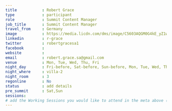 ```yaml
---
title           : Robert Grace
type            : participant
role            : Summit Content Manager
job_title       : Summit Content Manager
travel_from     : Germany
image           : https://media.licdn.com/dms/image/C5603AQGM0G4kE_yZ1w/profile-displayphoto-shrink_800_800/0?e=1531958400&v=beta&t=LzzJwfC1AHkit0R258pcO-In909s_-OZOPtHxmpIeYQ
linkedin        : r-grace
twitter         : robertgracesa1
facebook        :
website         :
email           : robert.grace.sa@gmail.com
venue           : Mon, Tue, Wed, Thu, Fri
night_day       : Fri-before, Sat-before, Sun-before, Mon, Tue, Wed, Thu
night_where     : villa-2
night_room      : 3
regonline       : No
status          : add details
pre_summit      : Sat,Sun
sessions:
# add the Working Sessions you would like to attend in the meta above (use the session's title) e.g. sessions (one per line): -Security Playbooks Diagrams -Hackathon Daily Sessions
---
```


<!-- put more details about participant here -->
